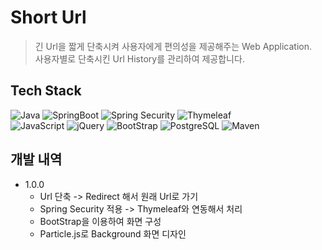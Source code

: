 # Short Url
> 긴 Url을 짧게 단축시켜 사용자에게 편의성을 제공해주는 Web Application.  
> 사용자별로 단축시킨 Url History를 관리하여 제공합니다.

## Tech Stack
![Java](https://img.shields.io/badge/Java-e51f24.svg?&style=for-the-badge&logo=Java&logoColor=white)
![SpringBoot](https://img.shields.io/badge/SpringBoot-6DB33F.svg?&style=for-the-badge&logo=SpringBoot&logoColor=white)
![Spring Security](https://img.shields.io/badge/Spring_Security-6DB33F.svg?&style=for-the-badge&logo=SpringSecurity&logoColor=white)
![Thymeleaf](https://img.shields.io/badge/Thymeleaf-005F0F.svg?&style=for-the-badge&logo=Thymeleaf&logoColor=white)  
![JavaScript](https://img.shields.io/badge/JavaScript-f3df1d.svg?&style=for-the-badge&logo=JavaScript&logoColor=white)
![jQuery](https://img.shields.io/badge/jQuery-0769AD.svg?&style=for-the-badge&logo=jQuery&logoColor=white)
![BootStrap](https://img.shields.io/badge/BootStrap-7952B3.svg?&style=for-the-badge&logo=BootStrap&logoColor=white)
![PostgreSQL](https://img.shields.io/badge/PostgreSQL-4169e1.svg?&style=for-the-badge&logo=PostgreSQL&logoColor=white)
![Maven](https://img.shields.io/badge/Maven-C71A36.svg?&style=for-the-badge&logo=ApacheMaven&logoColor=white)

## 개발 내역
* 1.0.0
  * Url 단축 -> Redirect 해서 원래 Url로 가기
  * Spring Security 적용 -> Thymeleaf와 연동해서 처리
  * BootStrap을 이용하여 화면 구성
  * Particle.js로 Background 화면 디자인
